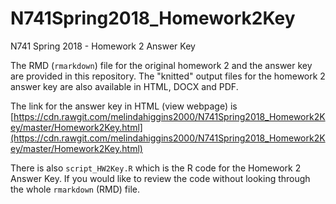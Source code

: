 # N741Spring2018_Homework2Key

N741 Spring 2018 - Homework 2 Answer Key

The RMD (`rmarkdown`) file for the original homework 2 and the answer key are provided in this repository. The "knitted" output files for the homework 2 answer key are also available in HTML, DOCX and PDF.

The link for the answer key in HTML (view webpage) is [https://cdn.rawgit.com/melindahiggins2000/N741Spring2018_Homework2Key/master/Homework2Key.html](https://cdn.rawgit.com/melindahiggins2000/N741Spring2018_Homework2Key/master/Homework2Key.html)

There is also `script_HW2Key.R` which is the R code for the Homework 2 Answer Key. If you would like to review the code without looking through the whole `rmarkdown` (RMD) file.
